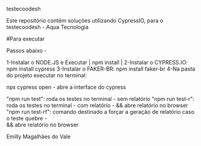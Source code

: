 ﻿testecoodesh

Este repositório contém soluções utilizando CypressIO, para o testecoodesh - Aqua Tecnologia

#Para executar

Passos abaixo - 

1-Instalar o NODE.JS e Executar | npm install |
2-Instalar o CYPRESS.IO: npm install cypress
3-Instalar o FAKER-BR: npm install faker-br
4-Na pasta do projeto executar no terminal: 

npx cypress open - abre a interface do cypress

"npm run test": roda os testes no terminal - sem relatório
"npm run test-r": roda os testes no terminal - com relatório - && abre relatório no browser
"npm run test-rf": comando destinado a forçar a geração de relatório caso o teste quebre -  
&& abre relatório no browser



Emilly Magalhães do Vale